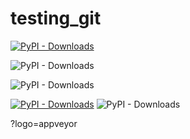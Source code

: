 # testing_git

[![PyPI - Downloads](https://img.shields.io/badge/chat-on%20Telegram-2ba2d9.svg)](https://pypi.org/project/eco2ai/)

![PyPI - Downloads](https://img.shields.io/pypi/dm/lightautoml?color=green&label=PyPI%20downloads&logo=pypi&logoColor=orange&style=plastic)


![PyPI - Downloads](https://img.shields.io/github/stars/sb-ai-lab/eco2ai?style=social)

[![PyPI - Downloads](https://img.shields.io/badge/%20PyPI%20-link%20for%20download-brightgreen&logo=pypi&logoColor=yellow)](https://pypi.org/project/eco2ai/)
![PyPI - Downloads](https://img.shields.io/pypi/dm/eco2ai?color=brightgreen&label=PyPI%20downloads&logo=pypi&logoColor=yellow)

?logo=appveyor

